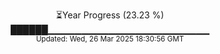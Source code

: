 <p align="center">
⏳Year Progress (23.23 %) <br>
██████▁▁▁▁▁▁▁▁▁▁▁▁▁▁▁▁▁▁▁▁▁▁▁▁ <br>
<sub>Updated: Wed, 26 Mar 2025 18:30:56 GMT</sub>
</p>

